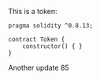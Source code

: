 This is a token: 

```
pragma solidity ^0.8.13;

contract Token {
    constructor() { }
}

```

Another update 85
